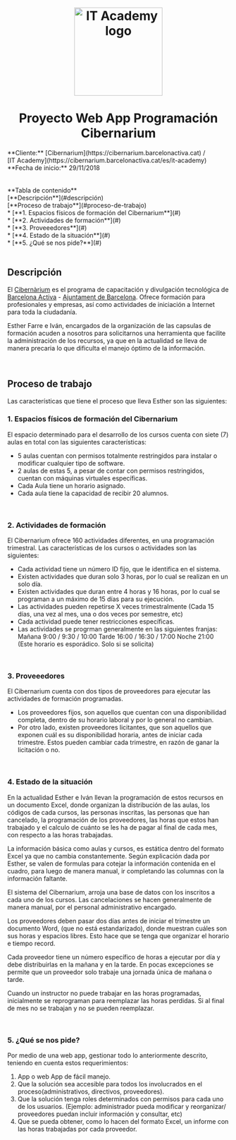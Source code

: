 <h1 align="center">
  <img src="https://github.com/hachemartin/it-academy-hachemartin/blob/master/img/itacademylogo.png" alt="IT Academy logo" width=200">
  <br>
    <br>Proyecto Web App Programación Cibernarium <br/>
</h1>
**Cliente:** [Cibernarium](https://cibernarium.barcelonactiva.cat) / <br/>[IT Academy](https://cibernarium.barcelonactiva.cat/es/it-academy) <br/>
**Fecha de inicio:** 29/11/2018 <br/>
<br/>
<br/>
**Tabla de contenido** <br/>
[**Descripción**](#descripción) <br/>
[**Proceso de trabajo**](#proceso-de-trabajo) <br/>
* [**1. Espacios físicos de formación del Cibernarium**](#) <br/>
* [**2. Actividades de formación**](#) <br/>
* [**3. Proveeedores**](#) <br/>
* [**4. Estado de la situación**](#) <br/>
* [**5. ¿Qué se nos pide?**](#) <br/>

<br>

## **Descripción** <br/>

El [Cibernàrium](https://cibernarium.barcelonactiva.cat) es el programa de capacitación y divulgación tecnológica de [Barcelona Activa](https://www.barcelonactiva.cat) - [Ajuntament de Barcelona](https://ajuntament.barcelona.cat). Ofrece formación para profesionales y empresas, así como actividades de iniciación a Internet para toda la ciudadanía.

Esther Farre e Iván, encargados de la organización de las capsulas de formación acuden a nosotros para solicitarnos una herramienta que facilite la administración de los recursos, ya que en la actualidad se lleva de manera precaria lo que dificulta el manejo óptimo de la información. 

<br>

## **Proceso de trabajo** <br/>

Las características que tiene el proceso que lleva Esther son las siguientes:

### **1. Espacios físicos de formación del Cibernarium** <br/>
  El espacio determinado para el desarrollo de los cursos cuenta  con siete (7) aulas en total con las    siguientes características:
* 5 aulas cuentan con permisos totalmente restringidos para instalar o modificar cualquier tipo de software. 
* 2 aulas de  estas 5, a pesar de contar con permisos restringidos, cuentan con máquinas virtuales específicas.
* Cada Aula tiene un horario asignado. 
* Cada aula tiene la capacidad de recibir 20 alumnos. 

<br>

### **2. Actividades de formación** <br/>

  El Cibernarium ofrece 160 actividades diferentes, en una programación trimestral. Las características de los cursos o actividades son las siguientes:
* Cada actividad tiene un número ID fijo, que le identifica en el sistema.
* Existen actividades que duran solo 3 horas, por lo cual se realizan en un solo día. 
* Existen actividades que duran entre 4 horas y 16 horas, por lo cual se programan a un máximo de 15 días para su ejecución. 
* Las actividades pueden repetirse X veces trimestralmente (Cada 15 días, una vez al mes, una o dos veces por semestre, etc)
* Cada actividad puede tener restricciones específicas.
* Las actividades se progrman generalmente en las siguientes franjas:
  Mañana   9:00    / 9:30  / 10:00 
  Tarde       16:00 / 16:30 / 17:00
  Noche      21:00 (Este horario es esporádico. Solo si se solicita)

<br>

### **3. Proveeedores** <br/>
  El Cibernarium cuenta con dos tipos de proveedores para ejecutar las actividades de formación programadas. 
* Los proveedores fijos, son aquellos que cuentan con una disponibilidad completa, dentro de su horario laboral y por lo general no cambian. 
* Por otro lado, existen proveedores licitantes, que son aquellos que exponen cuál es su disponibilidad horaria, antes de iniciar cada trimestre. Estos pueden cambiar cada trimestre, en razón de ganar la licitación o no.  

<br>

### **4. Estado de la situación** <br/>

En la actualidad Esther e  Iván llevan la programación de estos recursos en un documento Excel, donde organizan la distribución de las aulas, los códigos de cada cursos, las personas inscritas, las personas que han cancelado, la programación de los proveedores, las horas que estos han trabajado y el calculo de cuánto se les ha de pagar al final de cada mes, con respecto a las horas trabajadas. 

La información básica como aulas y cursos, es estática dentro del formato Excel ya que no cambia constantemente. Según explicación dada por Esther, se valen de formulas para cotejar la información contenida en el cuadro, para luego de manera manual, ir completando las columnas con la información faltante. 

El sistema del Cibernarium, arroja una base de datos con los inscritos a cada uno de los cursos. Las cancelaciones se hacen generalmente de manera manual, por el personal administrativo encargado. 

Los proveedores deben pasar dos días antes de iniciar el trimestre un documento Word, (que no está estandarizado), donde muestran cuáles son sus horas y espacios libres. Esto hace que se tenga que organizar el horario e tiempo record. 

Cada proveedor tiene un número específico  de horas a ejecutar por día y debe distribuirlas en la mañana y en la tarde.  En pocas excepciones se permite que un proveedor solo trabaje una jornada única de mañana o tarde. 

Cuando un instructor no puede trabajar en las horas programadas, inicialmente se reprograman para reemplazar las horas perdidas. Si al final de mes no se trabajan y no se pueden reemplazar. 

<br>

### **5. ¿Qué se nos pide?** <br/>

Por medio de una web app, gestionar todo lo anteriormente descrito, teniendo en cuenta estos requerimientos: 

1.	App o web App de fácil manejo. 
2.	Que la solución sea accesible para todos los involucrados en el proceso(administrativos, directivos, proveedores). 
3.	Que la solución tenga roles determinados con permisos para cada uno de los usuarios. (Ejemplo: administrador pueda modificar y reorganizar/ proveedores puedan  incluir información y consultar, etc) 
4.	Que se pueda obtener, como lo hacen del formato Excel, un informe con las horas trabajadas por cada proveedor. 

